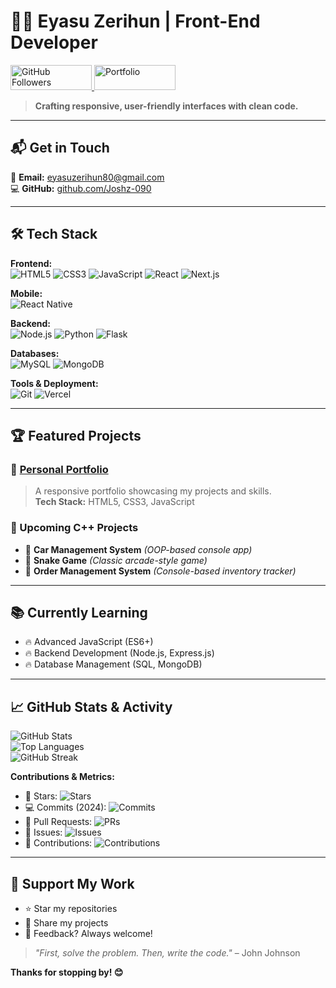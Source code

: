 # 👨‍💻 **Eyasu Zerihun** | **Front-End Developer**

<a href="https://github.com/Joshz-090" target="_blank">
  <img src="https://img.shields.io/github/followers/Joshz-090?style=social" alt="GitHub Followers" width="130" height="40">
</a>

<a href="https://joshz-090.github.io/my-portfolio/" target="_blank">
  <img src="https://img.shields.io/badge/🌐-Portfolio-8A2BE2" alt="Portfolio" width="130" height="40">
</a>

> **Crafting responsive, user-friendly interfaces with clean code.**

---

## 📬 Get in Touch  
📧 **Email:** [eyasuzerihun80@gmail.com](mailto:eyasuzerihun80@gmail.com)  
💻 **GitHub:** [github.com/Joshz-090](https://github.com/Joshz-090)

---

## 🛠️ Tech Stack  

**Frontend:**  
![HTML5](https://img.shields.io/badge/HTML5-E34F26?style=flat&logo=html5&logoColor=white)
![CSS3](https://img.shields.io/badge/CSS3-1572B6?style=flat&logo=css3&logoColor=white)
![JavaScript](https://img.shields.io/badge/JavaScript-F7DF1E?style=flat&logo=javascript&logoColor=black)
![React](https://img.shields.io/badge/React-61DAFB?style=flat&logo=react&logoColor=black)
![Next.js](https://img.shields.io/badge/Next.js-000000?style=flat&logo=next.js&logoColor=white)

**Mobile:**  
![React Native](https://img.shields.io/badge/React_Native-61DAFB?style=flat&logo=react&logoColor=black)

**Backend:**  
![Node.js](https://img.shields.io/badge/Node.js-339933?style=flat&logo=node.js&logoColor=white)
![Python](https://img.shields.io/badge/Python-3776AB?style=flat&logo=python&logoColor=white)
![Flask](https://img.shields.io/badge/Flask-000000?style=flat&logo=flask&logoColor=white)

**Databases:**  
![MySQL](https://img.shields.io/badge/MySQL-4479A1?style=flat&logo=mysql&logoColor=white)
![MongoDB](https://img.shields.io/badge/MongoDB-47A248?style=flat&logo=mongodb&logoColor=white)

**Tools & Deployment:**  
![Git](https://img.shields.io/badge/Git-F05032?style=flat&logo=git&logoColor=white)
![Vercel](https://img.shields.io/badge/Vercel-000000?style=flat&logo=vercel&logoColor=white)

---

## 🏆 Featured Projects

### 🎨 [Personal Portfolio](https://joshz-090.github.io/my-portfolio/)  
> A responsive portfolio showcasing my projects and skills.  
**Tech Stack:** HTML5, CSS3, JavaScript

### 🚀 Upcoming C++ Projects  
- 🚗 **Car Management System** *(OOP-based console app)*  
- 🐍 **Snake Game** *(Classic arcade-style game)*  
- 🛒 **Order Management System** *(Console-based inventory tracker)*

---

## 📚 Currently Learning  
- 🔥 Advanced JavaScript (ES6+)  
- 🔥 Backend Development (Node.js, Express.js)  
- 🔥 Database Management (SQL, MongoDB)

---

## 📈 GitHub Stats & Activity

![GitHub Stats](https://github-readme-stats.vercel.app/api?username=Joshz-090&show_icons=true&count_private=true&theme=radical)  
![Top Languages](https://github-readme-stats.vercel.app/api/top-langs/?username=Joshz-090&layout=compact&theme=radical&hide=php,ruby)  
![GitHub Streak](https://streak-stats.demolab.com/?user=Joshz-090&theme=radical)

**Contributions & Metrics:**  
- 🌟 Stars: ![Stars](https://img.shields.io/github/stars/Joshz-090?style=flat-square)  
- 💻 Commits (2024): ![Commits](https://img.shields.io/github/commit-activity/y/Joshz-090?style=flat-square)  
- 🔀 Pull Requests: ![PRs](https://img.shields.io/github/issues-pr/Joshz-090?style=flat-square)  
- 🐛 Issues: ![Issues](https://img.shields.io/github/issues/Joshz-090?style=flat-square)  
- 🤝 Contributions: ![Contributions](https://img.shields.io/github/contributions/Joshz-090?style=flat-square)

---

## 💖 Support My Work  
- ⭐ Star my repositories  
- 🔗 Share my projects  
- 💬 Feedback? Always welcome!

> *"First, solve the problem. Then, write the code."* – John Johnson  

**Thanks for stopping by! 😊**
